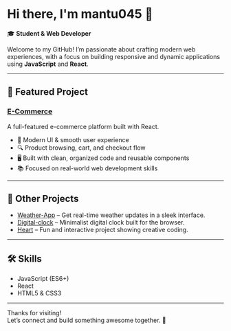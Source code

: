 # Hi there, I'm mantu045 👋

🎓 **Student & Web Developer**

Welcome to my GitHub! I’m passionate about crafting modern web experiences, with a focus on building responsive and dynamic applications using **JavaScript** and **React**.

---

## 🚀 Featured Project

### [E-Commerce](https://github.com/mantu045/E-Commerce)
A full-featured e-commerce platform built with React.  
- 🛒 Modern UI & smooth user experience
- 🔍 Product browsing, cart, and checkout flow
- 🖥️ Built with clean, organized code and reusable components
- 📚 Focused on real-world web development skills

---

## 🌱 Other Projects

- [Weather-App](https://github.com/mantu045/Weather-App) – Get real-time weather updates in a sleek interface.
- [Digital-clock](https://github.com/mantu045/Digital-clock) – Minimalist digital clock built for the browser.
- [Heart](https://github.com/mantu045/Heart) – Fun and interactive project showing creative coding.

---

## 🛠️ Skills

- JavaScript (ES6+)
- React
- HTML5 & CSS3

---

Thanks for visiting!  
Let’s connect and build something awesome together. 🚀
